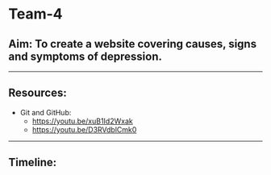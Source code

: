 # Team-4

## Aim: To create a website covering causes, signs and symptoms of depression.

***

## Resources:

* Git and GitHub:
  * https://youtu.be/xuB1Id2Wxak
  * https://youtu.be/D3RVdblCmk0

***

## Timeline:
